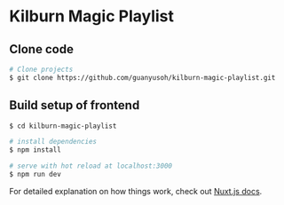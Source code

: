 # Kilburn Magic Playlist

## Clone code

```bash
# Clone projects
$ git clone https://github.com/guanyusoh/kilburn-magic-playlist.git
```

## Build setup of frontend

```bash
$ cd kilburn-magic-playlist

# install dependencies
$ npm install

# serve with hot reload at localhost:3000
$ npm run dev
```

For detailed explanation on how things work, check out [Nuxt.js docs](https://nuxtjs.org).
